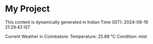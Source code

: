 # My Project

This content is dynamically generated in Indian Time (IST): 2024-08-19 21:29:43 IST


Current Weather in Coimbatore:
Temperature: 25.88 °C
Condition: mist
